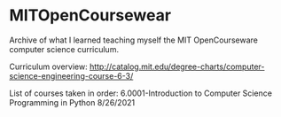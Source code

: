 # MITOpenCoursewear
Archive of what I learned teaching myself the MIT OpenCourseware computer science curriculum.

Curriculum overview: http://catalog.mit.edu/degree-charts/computer-science-engineering-course-6-3/

List of courses taken in order:
6.0001-Introduction to Computer Science Programming in Python 8/26/2021
